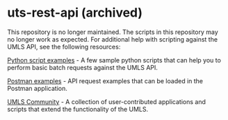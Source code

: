 
# uts-rest-api (archived)

This repository is no longer maintained. The scripts in this repository may no longer work as expected. For additional help with scripting against the UMLS API, see the following resources:

[Python script examples](https://documentation.uts.nlm.nih.gov/rest/rest-api-cookbook/python-scripts.html) - A few sample python scripts that can help you to perform basic batch requests against the UMLS API. 

[Postman examples](https://documentation.uts.nlm.nih.gov/rest/rest-api-cookbook/postman.html) - API request examples that can be loaded in the Postman application. 

[UMLS Community](https://www.nlm.nih.gov/research/umls/implementation_resources/community/index.html) - A collection of user-contributed applications and scripts that extend the functionality of the UMLS. 
